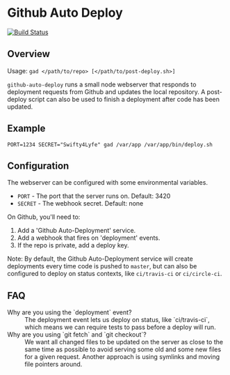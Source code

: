 # Github Auto Deploy

[![Build Status](https://travis-ci.org/joshbetz/node-github-auto-deploy.svg)](https://travis-ci.org/joshbetz/node-github-auto-deploy)

## Overview

Usage: `gad </path/to/repo> [</path/to/post-deploy.sh>]`

`github-auto-deploy` runs a small node webserver that responds to deployment requests from Github and updates the local repository.
A post-deploy script can also be used to finish a deployment after code has been updated.

## Example

```
PORT=1234 SECRET="Swifty4Lyfe" gad /var/app /var/app/bin/deploy.sh
```

## Configuration

The webserver can be configured with some environmental variables.

* `PORT` - The port that the server runs on. Default: 3420
* `SECRET` - The webhook secret. Default: none

On Github, you'll need to:

1. Add a 'Github Auto-Deployment' service.
2. Add a webhook that fires on 'deployment' events.
3. If the repo is private, add a deploy key.

Note: By default, the Github Auto-Deployment service will create deployments every time code is pushed to `master`, but can also be configured to deploy on status contexts, like `ci/travis-ci` or `ci/circle-ci`.

## FAQ

<dl>
  <dt>Why are you using the `deployment` event?</dt>
  <dd>The deployment event lets us deploy on status, like `ci/travis-ci`, which means we can require tests to pass before a deploy will run.</dd>
  
  <dt>Why are you using `git fetch` and `git checkout`?</dt>
  <dd>We want all changed files to be updated on the server as close to the same time as possible to avoid serving some old and some new files for a given request. Another approach is using symlinks and moving file pointers around.</dd>
</dl>
